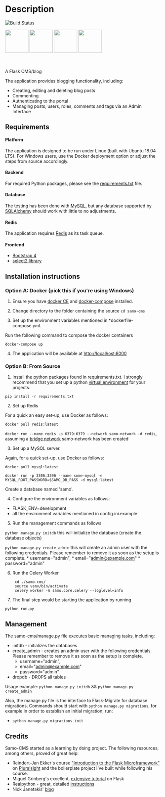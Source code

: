 # Description
[![Build Status](https://travis-ci.org/cnstlungu/samo-cms.svg?branch=master)](https://travis-ci.org/cnstlungu/samo-cms)
<div>
<img src="https://upload.wikimedia.org/wikipedia/commons/3/3c/Flask_logo.svg?sanitize=true" height="75px"/>
<img src="https://www.docker.com/sites/default/files/vertical.png" height="75px"/>
<img src="https://www.mysql.com/common/logos/logo-mysql-170x115.png" height="75px"/>
<img src="https://upload.wikimedia.org/wikipedia/en/thumb/6/6b/Redis_Logo.svg/1200px-Redis_Logo.svg.png?sanitize=true" height="75px"/>
</div>
<br>
<br>


A Flask CMS/blog 

The application provides blogging functionality, including:
* Creating, editing and deleting blog posts
* Commenting
* Authenticating to the portal
* Managing posts, users, roles, comments and tags via an Admin Interface


## Requirements

#### Platform
The application is designed to be run under Linux (built with Ubuntu 18.04 LTS). For Windows users, use the Docker deployment option or  adjust the steps from source accordingly.

#### Backend
For  required Python packages, please see the [requirements.txt](requirements.txt) file.

#### Database
The testing has been done with [MySQL](https://www.mysql.com/), but any database supported by [SQLAlchemy](https://docs.sqlalchemy.org/en/latest/core/engines.html)  should work with little to no adjustments.

#### Redis
The application requires [Redis](https://redis.io) as its task queue.

#### Frontend
* [Bootstrap 4](https://getbootstrap.com/)
* [select2 library](https://select2.github.io/)

## Installation instructions

### Option A: Docker (pick this if you're using Windows)

1. Ensure you have [docker CE](https://docs.docker.com/install/) and [docker-compose](https://docs.docker.com/compose/) installed.

2. Change directory to the folder containing the source
`cd samo-cms`

3. Set up the environment variables mentioned in *dockerfile-compose.yml. 

Run the following command to compose the docker containers

`docker-compose up`

4. The application will be available at [http://localhost:8000](http://localhost:8000)


### Option B: From Source

1. Install the python packages found in requirements.txt. 
I strongly recommend that you set up a python [virtual environment](https://docs.python-guide.org/dev/virtualenvs/) for your projects.

`pip install -r requirements.txt`

2. Set up Redis

For a quick an easy set-up, use Docker as follows:

`docker pull redis:latest`

`docker run --name redis -p 6379:6379 --network samo-network -d redis`, assuming a [bridge network](https://docs.docker.com/network/bridge/#differences-between-user-defined-bridges-and-the-default-bridge) samo-network has been created


3. Set up a MySQL server. 

Again, for a quick set-up, use Docker as follows:

`docker pull mysql:latest`

`docker run -p 3306:3306 --name some-mysql -e MYSQL_ROOT_PASSWORD=$SAMO_DB_PASS -d mysql:latest`

Create a database named 'samo'.


4. Configure the environment variables as follows:
* FLASK_ENV=development
* all the environment variables mentioned in config.ini.example 

5. Run the management commands as follows

`python manage.py initdb` this will initialize the database (create the database objects)

`python manage.py create_admin` this will create an admin user with the following credentials. Please remember to remove it as soon as the setup is complete. 
    * username="admin",
    * email="admin@example.com"
    * password="admin"

6. Run the Celery Worker

        cd ./samo-cms/
        source venv/bin/activate
        celery worker -A samo.core.celery --loglevel=info


6. The final step would be starting the application by running

`python run.py`


## Management

The samo-cms/manage.py file executes basic managing tasks, including:
* initdb - initializes the databases
* create_admin - creates an admin user with the following credentials. Please remember to remove it as soon as the setup is complete. 
    * username="admin",
    * email="admin@example.com"
    * password="admin"
* dropdb - DROPS all tables

Usage example: 
`python manage.py initdb` &&
`python manage.py create_admin`

Also, the manage.py file is the interface to Flask-Migrate for database migrations. Commands should start with
`python manage.py migrations`, for example in order to establish an initial migration, run:
* `python manage.py migrations init`

## Credits

Samo-CMS started as a learning by doing project. The following resources, among others, proved of great help:

* Reindert-Jan Ekker's course ["Introduction to the Flask Microframework"](https://github.com/gonzigonz/Pluralsight---Python-Flask-Apps) on [Pluralsight](https://www.pluralsight.com/courses/flask-micro-framework-introduction) and the boilerplate project I've built while following his course.
* Miguel Grinberg's excellent, [extensive tutorial](https://blog.miguelgrinberg.com/post/the-flask-mega-tutorial-part-i-hello-world) on Flask
* Realpython - great, detailed [instructions](https://realpython.com/handling-email-confirmation-in-flask/)
* Nick Janetakis' [blog](https://nickjanetakis.com/blog/dockerize-a-flask-celery-and-redis-application-with-docker-compose)
